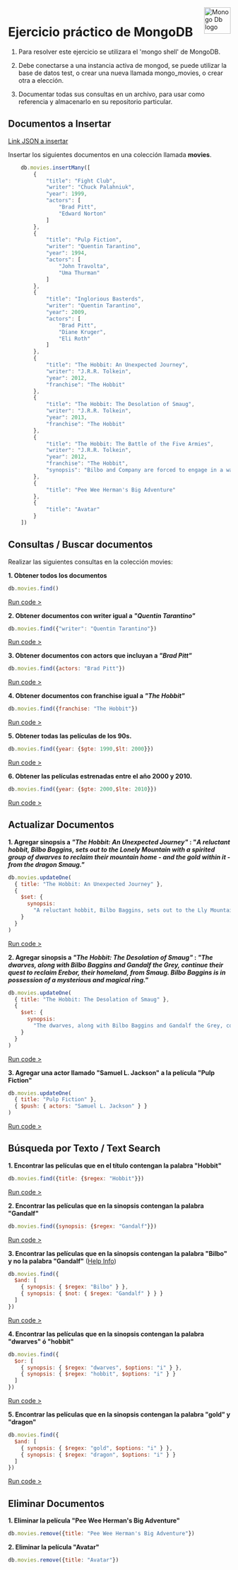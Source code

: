 <a href="https://www.mongodb.com/docs/">
    <img src="https://upload.wikimedia.org/wikipedia/commons/9/93/MongoDB_Logo.svg" alt="Monogo Db logo" title="Moogo DB" align="right" height="60" />
</a>

# Ejercicio práctico de MongoDB

1. Para resolver este ejercicio se utilizara el 'mongo shell' de MongoDB.

3. Debe conectarse a una instancia activa de mongod, se puede utilizar la base de datos test, o crear una nueva llamada mongo\_movies, o crear otra a elección.

5. Documentar todas sus consultas en un archivo, para usar como referencia y almacenarlo en su repositorio particular.

## Documentos a Insertar

[Link JSON a insertar](https://raw.githubusercontent.com/alcalino-1978/upgrade-mongo-exercises/master/movies.json "Link JSON a insertar")

Insertar los siguientes documentos en una colección llamada **movies**. 
```javascript
	db.movies.insertMany([
        {
            "title": "Fight Club",
            "writer": "Chuck Palahniuk",
            "year": 1999,
            "actors": [
                "Brad Pitt",
                "Edward Norton"
            ]
        },
        {
            "title": "Pulp Fiction",
            "writer": "Quentin Tarantino",
            "year": 1994,
            "actors": [
                "John Travolta",
                "Uma Thurman"
            ]
        },
        {
            "title": "Inglorious Basterds",
            "writer": "Quentin Tarantino",
            "year": 2009,
            "actors": [
                "Brad Pitt",
                "Diane Kruger",
                "Eli Roth"
            ]
        },
        {
            "title": "The Hobbit: An Unexpected Journey",
            "writer": "J.R.R. Tolkein",
            "year": 2012,
            "franchise": "The Hobbit"
        },
        {
            "title": "The Hobbit: The Desolation of Smaug",
            "writer": "J.R.R. Tolkein",
            "year": 2013,
            "franchise": "The Hobbit"
        },
        {
            "title": "The Hobbit: The Battle of the Five Armies",
            "writer": "J.R.R. Tolkein",
            "year": 2012,
            "franchise": "The Hobbit",
            "synopsis": "Bilbo and Company are forced to engage in a war against an array of combatants and keep the Lonely Mountain from falling into the hands of a rising darkness."
        },
        {
            "title": "Pee Wee Herman's Big Adventure"
        },
        {
            "title": "Avatar"
        }
    ])
```
	
## Consultas / Buscar documentos

Realizar las siguientes consultas en la colección movies:

**1. Obtener todos los documentos**
```javascript
db.movies.find()
```
[Run code >](https://mongoplayground.net/p/RvjCAgC3g_5 "Abrir ejemplo en Mongo playground")

**2. Obtener documentos con writer igual a *"Quentin Tarantino"***
```javascript
db.movies.find({"writer": "Quentin Tarantino"})
```
[Run code >](https://mongoplayground.net/p/--cPcsd0_sA)

**3. Obtener documentos con actors que incluyan a *"Brad Pitt"***
```javascript
db.movies.find({actors: "Brad Pitt"})
```
[Run code >](https://mongoplayground.net/p/2D6uNEAMRUg)

**4. Obtener documentos con franchise  igual a *"The Hobbit"***
```javascript
db.movies.find({franchise: "The Hobbit"})
```
[Run code >](https://mongoplayground.net/p/C6odyhVKiUh)

**5. Obtener todas las películas de los 90s.**
```javascript
db.movies.find({year: {$gte: 1990,$lt: 2000}})
```
[Run code >](https://mongoplayground.net/p/p_yaihFB_32)

**6. Obtener las películas estrenadas entre el año 2000 y 2010.**
```javascript
db.movies.find({year: {$gte: 2000,$lte: 2010}})
```
[Run code >](https://mongoplayground.net/p/VplcnmCIe6v)

## Actualizar Documentos

**1. Agregar sinopsis a *"The Hobbit: An Unexpected Journey"* : "*A reluctant hobbit, Bilbo Baggins, sets out to the Lonely Mountain with a spirited group of dwarves to reclaim their mountain home - and the gold within it - from the dragon Smaug."***
```javascript
db.movies.updateOne(
  { title: "The Hobbit: An Unexpected Journey" },
  {
    $set: {
      synopsis:
        "A reluctant hobbit, Bilbo Baggins, sets out to the Lly Mountain with a spirited group of dwarves to reclaim their mountain home - and the gold within it - from the dragon Smaug."
    }
  }
)
```
[Run code >](https://mongoplayground.net/p/YaIyLT0buWb)

**2. Agregar sinopsis a *"The Hobbit: The Desolation of Smaug"* : *"The dwarves, along with Bilbo Baggins and Gandalf the Grey, continue their quest to reclaim Erebor, their homeland, from Smaug. Bilbo Baggins is in possession of a mysterious and magical ring."***
```javascript
db.movies.updateOne(
  { title: "The Hobbit: The Desolation of Smaug" },
  {
    $set: {
      synopsis:
        "The dwarves, along with Bilbo Baggins and Gandalf the Grey, continue their quest to reclaim Erebor, their homeland, from Smaug. Bilbo Baggins is in possession of a mysterious and magical ring."
    }
  }
)
```
[Run code >](https://mongoplayground.net/p/lYr9kRdBhGF)

**3. Agregar una actor llamado "Samuel L. Jackson" a la película "Pulp Fiction"**
```javascript
db.movies.updateOne(
  { title: "Pulp Fiction" },
  { $push: { actors: "Samuel L. Jackson" } }
)
```
[Run code >](https://mongoplayground.net/p/n1YcDSHKDTS)

## Búsqueda por Texto / Text Search

**1. Encontrar las películas que en el título contengan la palabra "Hobbit"**
```javascript
db.movies.find({title: {$regex: "Hobbit"}})
```
[Run code >](https://mongoplayground.net/p/7YhhgvvzRGy)

**2. Encontrar las películas que en la sinopsis contengan la palabra "Gandalf"**
```javascript
db.movies.find({synopsis: {$regex: "Gandalf"}})
```
[Run code >](https://mongoplayground.net/p/AcooZyyWqPP)

**3. Encontrar las películas que en la sinopsis contengan la palabra "Bilbo" y no la palabra "Gandalf"** (<a href="https://www.mongodb.com/docs/manual/reference/operator/query/not/?_ga=2.154767480.1757374301.1669409445-1902485406.1669409442#-not-and-regular-expressions" align="right" alt="Help info to resolve this problem" target="_blank" style="text-align:right">Help Info</a>)
```javascript
db.movies.find({
  $and: [
    { synopsis: { $regex: "Bilbo" } },
    { synopsis: { $not: { $regex: "Gandalf" } } }
  ]
})
```
<a href="https://mongoplayground.net/p/eiX87agnfQl" align="right" alt="Run code" target="_blank">Run code ></a>

**4. Encontrar las películas que en la sinopsis contengan la palabra "dwarves" ó "hobbit"**
```javascript
db.movies.find({
  $or: [
    { synopsis: { $regex: "dwarves", $options: "i" } },
    { synopsis: { $regex: "hobbit", $options: "i" } }
  ]
})
```
[Run code >](https://mongoplayground.net/p/OjnB1qBCtJg)

**5. Encontrar las películas que en la sinopsis contengan la palabra "gold" y "dragon"**
```javascript
db.movies.find({
  $and: [
    { synopsis: { $regex: "gold", $options: "i" } },
    { synopsis: { $regex: "dragon", $options: "i" } }
  ]
})
```
[Run code >](https://mongoplayground.net/p/6MxsA6-qtRs)

## Eliminar Documentos

**1. Eliminar la película "Pee Wee Herman's Big Adventure"**
```javascript
db.movies.remove({title: "Pee Wee Herman's Big Adventure"})
```

**2. Eliminar la película "Avatar"**
```javascript
db.movies.remove({title: "Avatar"})
```

